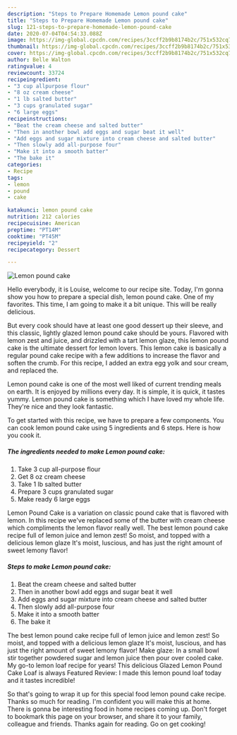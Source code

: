 ```yaml
---
description: "Steps to Prepare Homemade Lemon pound cake"
title: "Steps to Prepare Homemade Lemon pound cake"
slug: 121-steps-to-prepare-homemade-lemon-pound-cake
date: 2020-07-04T04:54:33.088Z
image: https://img-global.cpcdn.com/recipes/3ccff2b9b8174b2c/751x532cq70/lemon-pound-cake-recipe-main-photo.jpg
thumbnail: https://img-global.cpcdn.com/recipes/3ccff2b9b8174b2c/751x532cq70/lemon-pound-cake-recipe-main-photo.jpg
cover: https://img-global.cpcdn.com/recipes/3ccff2b9b8174b2c/751x532cq70/lemon-pound-cake-recipe-main-photo.jpg
author: Belle Walton
ratingvalue: 4
reviewcount: 33724
recipeingredient:
- "3 cup allpurpose flour"
- "8 oz cream cheese"
- "1 lb salted butter"
- "3 cups granulated sugar"
- "6 large eggs"
recipeinstructions:
- "Beat the cream cheese and salted butter"
- "Then in another bowl add eggs and sugar beat it well"
- "Add eggs and sugar mixture into cream cheese and salted butter"
- "Then slowly add all-purpose four"
- "Make it into a smooth batter"
- "The bake it"
categories:
- Recipe
tags:
- lemon
- pound
- cake

katakunci: lemon pound cake 
nutrition: 212 calories
recipecuisine: American
preptime: "PT14M"
cooktime: "PT45M"
recipeyield: "2"
recipecategory: Dessert

---
```



![Lemon pound cake](https://img-global.cpcdn.com/recipes/3ccff2b9b8174b2c/751x532cq70/lemon-pound-cake-recipe-main-photo.jpg)

Hello everybody, it is Louise, welcome to our recipe site. Today, I'm gonna show you how to prepare a special dish, lemon pound cake. One of my favorites. This time, I am going to make it a bit unique. This will be really delicious.

But every cook should have at least one good dessert up their sleeve, and this classic, lightly glazed lemon pound cake should be yours. Flavored with lemon zest and juice, and drizzled with a tart lemon glaze, this lemon pound cake is the ultimate dessert for lemon lovers. This lemon cake is basically a regular pound cake recipe with a few additions to increase the flavor and soften the crumb. For this recipe, I added an extra egg yolk and sour cream, and replaced the.

Lemon pound cake is one of the most well liked of current trending meals on earth. It is enjoyed by millions every day. It is simple, it is quick, it tastes yummy. Lemon pound cake is something which I have loved my whole life. They're nice and they look fantastic.


To get started with this recipe, we have to prepare a few components. You can cook lemon pound cake using 5 ingredients and 6 steps. Here is how you cook it.

<!--inarticleads1-->

##### The ingredients needed to make Lemon pound cake:

1. Take 3 cup all-purpose flour
1. Get 8 oz cream cheese
1. Take 1 lb salted butter
1. Prepare 3 cups granulated sugar
1. Make ready 6 large eggs


Lemon Pound Cake is a variation on classic pound cake that is flavored with lemon. In this recipe we&#39;ve replaced some of the butter with cream cheese which compliments the lemon flavor really well. The best lemon pound cake recipe full of lemon juice and lemon zest! So moist, and topped with a delicious lemon glaze It&#39;s moist, luscious, and has just the right amount of sweet lemony flavor! 

<!--inarticleads2-->

##### Steps to make Lemon pound cake:

1. Beat the cream cheese and salted butter
1. Then in another bowl add eggs and sugar beat it well
1. Add eggs and sugar mixture into cream cheese and salted butter
1. Then slowly add all-purpose four
1. Make it into a smooth batter
1. The bake it


The best lemon pound cake recipe full of lemon juice and lemon zest! So moist, and topped with a delicious lemon glaze It&#39;s moist, luscious, and has just the right amount of sweet lemony flavor! Make glaze: In a small bowl stir together powdered sugar and lemon juice then pour over cooled cake. My go-to lemon loaf recipe for years! This delicious Glazed Lemon Pound Cake Loaf is always Featured Review: I made this lemon pound loaf today and it tastes incredible! 

So that's going to wrap it up for this special food lemon pound cake recipe. Thanks so much for reading. I'm confident you will make this at home. There is gonna be interesting food in home recipes coming up. Don't forget to bookmark this page on your browser, and share it to your family, colleague and friends. Thanks again for reading. Go on get cooking!
